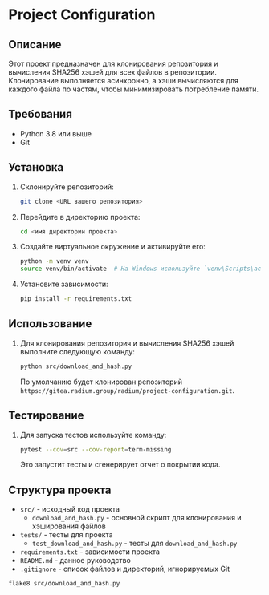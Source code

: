 # Project Configuration

## Описание

Этот проект предназначен для клонирования репозитория и вычисления SHA256 хэшей для всех файлов в репозитории. Клонирование выполняется асинхронно, а хэши вычисляются для каждого файла по частям, чтобы минимизировать потребление памяти.

## Требования

- Python 3.8 или выше
- Git

## Установка

1. Склонируйте репозиторий:

    ```sh
    git clone <URL вашего репозитория>
    ```

2. Перейдите в директорию проекта:

    ```sh
    cd <имя директории проекта>
    ```

3. Создайте виртуальное окружение и активируйте его:

    ```sh
    python -m venv venv
    source venv/bin/activate  # На Windows используйте `venv\Scripts\activate`
    ```

4. Установите зависимости:

    ```sh
    pip install -r requirements.txt
    ```

## Использование

1. Для клонирования репозитория и вычисления SHA256 хэшей выполните следующую команду:

    ```sh
    python src/download_and_hash.py
    ```

    По умолчанию будет клонирован репозиторий `https://gitea.radium.group/radium/project-configuration.git`.

## Тестирование

1. Для запуска тестов используйте команду:

    ```sh
    pytest --cov=src --cov-report=term-missing
    ```

    Это запустит тесты и сгенерирует отчет о покрытии кода.

## Структура проекта

- `src/` - исходный код проекта
  - `download_and_hash.py` - основной скрипт для клонирования и хэширования файлов
- `tests/` - тесты для проекта
  - `test_download_and_hash.py` - тесты для `download_and_hash.py`
- `requirements.txt` - зависимости проекта
- `README.md` - данное руководство
- `.gitignore` - список файлов и директорий, игнорируемых Git

```sh
flake8 src/download_and_hash.py